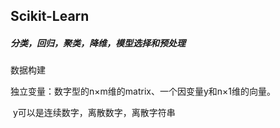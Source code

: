 ## Scikit-Learn

##### 分类，回归，聚类，降维，模型选择和预处理

数据构建

独立变量：数字型的n×m维的matrix、一个因变量y和n×1维的向量。

​					y可以是连续数字，离散数字，离散字符串